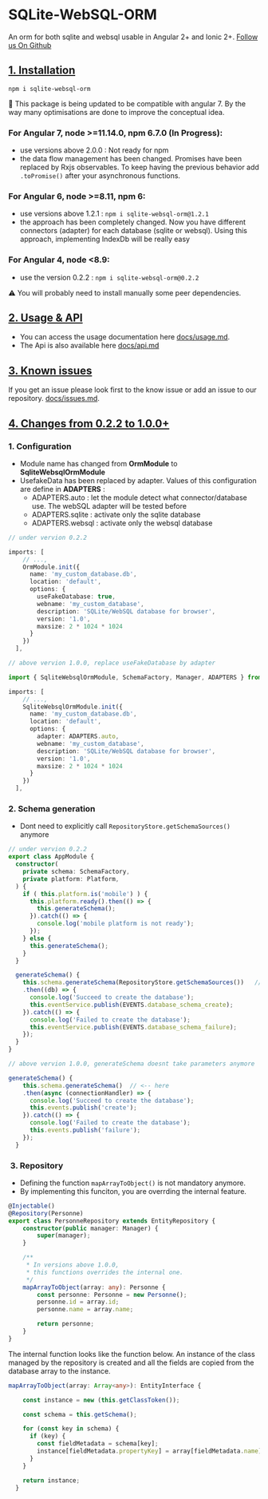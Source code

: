 # SQLite-WebSQL-ORM

An orm for both sqlite and websql usable in Angular 2+ and Ionic 2+. 
[Follow us On Github](https://github.com/blixit/sqlite-websql-orm)

## [1. Installation]() 

```
npm i sqlite-websql-orm
``` 

:construction: This package is being updated to be compatible with angular 7. By the way many optimisations are done to improve the conceptual idea.


### For Angular 7, node >=11.14.0, npm 6.7.0  (In Progress):

- use versions above 2.0.0 : Not ready for npm 
- the data flow management has been changed. Promises have been replaced by Rxjs observables. To keep having the previous behavior add `.toPromise()` after your asynchronous functions.


### For Angular 6, node >=8.11, npm 6:

- use versions above 1.2.1 : `npm i sqlite-websql-orm@1.2.1` 
- the approach has been completely changed. Now you have different connectors (adapter) for each database (sqlite or websql). Using this approach, implementing IndexDb will be really easy


### For Angular 4, node <8.9:

- use the version 0.2.2 : `npm i sqlite-websql-orm@0.2.2` 


:warning: You will probably need to install manually some peer dependencies.

## [2. Usage & API](docs/usage.md)

- You can access the usage documentation here [docs/usage.md](docs/usage.md). 
- The Api is also available here [docs/api.md](docs/api.md)

## [3. Known issues](docs/issues.md)

If you get an issue please look first to the know issue or add an issue to our repository.
[docs/issues.md](docs/issues.md).

## [4. Changes from 0.2.2 to 1.0.0+]()

### 1. Configuration

- Module name has changed from **OrmModule** to **SqliteWebsqlOrmModule**
- UsefakeData has been replaced by adapter. Values of this configuration are define in **ADAPTERS** :
  - ADAPTERS.auto : let the module detect what connector/database use. The webSQL adapter will be tested before
  - ADAPTERS.sqlite : activate only the sqlite database
  - ADAPTERS.websql : activate only the websql database


```ts
// under vervion 0.2.2

imports: [
    // ...,
    OrmModule.init({
      name: 'my_custom_database.db',
      location: 'default',
      options: {
        useFakeDatabase: true,
        webname: 'my_custom_database',
        description: 'SQLite/WebSQL database for browser',
        version: '1.0',
        maxsize: 2 * 1024 * 1024
      }
    })
  ],

// above vervion 1.0.0, replace useFakeDatabase by adapter

import { SqliteWebsqlOrmModule, SchemaFactory, Manager, ADAPTERS } from 'sqlite-websql-orm';

imports: [
    // ...,
    SqliteWebsqlOrmModule.init({
      name: 'my_custom_database.db',
      location: 'default',
      options: {
        adapter: ADAPTERS.auto,
        webname: 'my_custom_database',
        description: 'SQLite/WebSQL database for browser',
        version: '1.0',
        maxsize: 2 * 1024 * 1024
      }
    })
  ],
``` 
### 2. Schema generation

- Dont need to explicitly call `RepositoryStore.getSchemaSources()` anymore 
```ts
// under vervion 0.2.2
export class AppModule {
  constructor(
    private schema: SchemaFactory,
    private platform: Platform,
  ) {
    if ( this.platform.is('mobile') ) {
      this.platform.ready().then(() => {
        this.generateSchema();
      }).catch(() => {
        console.log('mobile platform is not ready');
      });
    } else {
      this.generateSchema();
    }
  }

  generateSchema() {
    this.schema.generateSchema(RepositoryStore.getSchemaSources())   // <-- here 
    .then((db) => {
      console.log('Succeed to create the database');
      this.eventService.publish(EVENTS.database_schema_create);
    }).catch(() => {
      console.log('Failed to create the database');
      this.eventService.publish(EVENTS.database_schema_failure);
    });
  }
}

// above vervion 1.0.0, generateSchema doesnt take parameters anymore

generateSchema() {
    this.schema.generateSchema()  // <-- here 
    .then(async (connectionHandler) => {
      console.log('Succeed to create the database');
      this.events.publish('create');
    }).catch(() => {
      console.log('Failed to create the database');
      this.events.publish('failure');
    });
  }
```

###  3. Repository

- Defining the function `mapArrayToObject()` is not mandatory anymore.
- By implementing this funciton, you are overrding the internal feature.


```ts
@Injectable()
@Repository(Personne)
export class PersonneRepository extends EntityRepository {
    constructor(public manager: Manager) {
        super(manager);
    }

    /**
     * In versions above 1.0.0,
     * this functions overrides the internal one. 
     */   
    mapArrayToObject(array: any): Personne {
        const personne: Personne = new Personne();
        personne.id = array.id;
        personne.name = array.name;

        return personne;
    }
}
```

The internal function looks like the function below. An instance of the class managed by the repository is created and all the fields are copied from the database array to the instance.
```ts
mapArrayToObject(array: Array<any>): EntityInterface {

    const instance = new (this.getClassToken());

    const schema = this.getSchema();

    for (const key in schema) {
      if (key) {
        const fieldMetadata = schema[key];
        instance[fieldMetadata.propertyKey] = array[fieldMetadata.name];
      }
    }

    return instance;
  }
```

